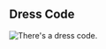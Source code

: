 ## Dress Code

![There's a dress code.](http://www.fitzness.com/blog/wp-content/uploads/james-bond-daniel-craig-skyfall-adjust-tie.jpg)

